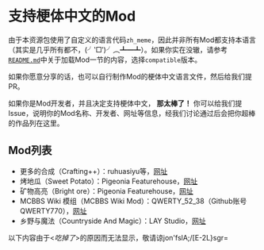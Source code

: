 # 支持梗体中文的Mod

由于本资源包使用了自定义的语言代码`zh_meme`，因此并非所有Mod都支持本语言（其实是几乎所有都不，(╯‵□′)╯︵┻━┻）。如果你实在没辙，请参考[`README.md`](/README.md)中关于加载Mod一节的内容，选择`compatible`版本。

如果你愿意分享的话，也可以自行制作Mod的梗体中文语言文件，然后给我们提PR。

如果你是Mod开发者，并且决定支持梗体中文， **那太棒了！** 你可以给我们提Issue，说明你的Mod名称、开发者、网址等信息，经我们讨论通过后会把你超棒的作品列在这里。

## Mod列表

* 更多的合成（Crafting++）：ruhuasiyu等，[网址](https://ruhuasiyu.github.io/CraftingPlusPlus/)
* 烤地瓜（Sweet Potato）：Pigeonia Featurehouse，[网址](https://github.com/Featurehouse/sweet_potato-source)
* 矿物高亮（Bright ore）：Pigeonia Featurehouse，[网址](https://github.com/Featurehouse/bright-ore)
* MCBBS Wiki 模组（MCBBS Wiki Mod）：QWERTY_52_38（Github账号QWERTY770），[网址](https://github.com/QWERTY770/MCBBS-Wiki-Mod)
* 乡野与魔法（Countryside And Magic）：LAY Studio，[网址](https://github.com/CR-019/CAM_beta)

以下内容由于<*吃掉了*>的原因而无法显示，敬请谅jon'fslA;/[E-2L}sgr=
